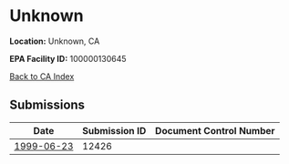 # Unknown

**Location:** Unknown, CA

**EPA Facility ID:** 100000130645

[Back to CA Index](../../index.md)

## Submissions

| Date | Submission ID | Document Control Number |
|------|--------------|-------------------------|
| [1999-06-23](submissions/12426.md) | 12426 |  |
